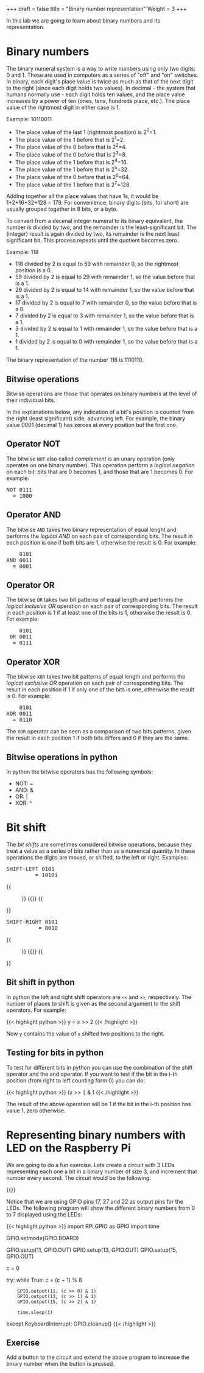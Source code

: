 +++
draft = false
title = "Binary number representation"
Weight = 3
+++

In this lab we are going to learn about binary numbers and its representation.

# Binary numbers

The binary numeral system is a way to write numbers using only two digits: 0 and 1. These are used in computers as a series of "off" and "on" switches. In binary, each digit's place value is twice as much as that of the next digit to the right (since each digit holds two values). In decimal - the system that humans normally use - each digit holds ten values, and the place value increases by a power of ten (ones, tens, hundreds place, etc.). The place value of the rightmost digit in either case is 1.

Example: 10110011

* The place value of the last 1 (rightmost position) is 2<sup>0</sup>=1.
* The place value of the 1 before that is 2<sup>1</sup>=2.
* The place value of the 0 before that is 2<sup>2</sup>=4.
* The place value of the 0 before that is 2<sup>3</sup>=8.
* The place value of the 1 before that is 2<sup>4</sup>=16.
* The place value of the 1 before that is 2<sup>5</sup>=32.
* The place value of the 0 before that is 2<sup>6</sup>=64.
* The place value of the 1 before that is 2<sup>7</sup>=128.

Adding together all the place values that have 1s, it would be 1+2+16+32+128 = 179. For convenience, binary digits (bits, for short) are usually grouped together in 8 bits, or a byte.

To convert from a decimal integer numeral to its binary equivalent, the number is divided by two, and the remainder is the least-significant bit. The (integer) result is again divided by two, its remainder is the next least significant bit. This process repeats until the quotient becomes zero.

Example: 118

* 118 divided by 2 is equal to 59 with remainder 0, so the rightmost position is a 0.
* 59 divided by 2 is equal to 29 with remainder 1, so the value before that is a 1.
* 29 divided by 2 is equal to 14 with remainder 1, so the value before that is a 1.
* 17 divided by 2 is equal to 7 with remainder 0, so the value before that is a 0.
* 7 divided by 2 is equal to 3 with remainder 1, so the value before that is a 1.
* 3 divided by 2 is equal to 1 with remainder 1, so the value before that is a 1.
* 1 divided by 2 is equal to 0 with remainder 1, so the value before that is a 1.

The binary representation of the number 118 is 1110110.

## Bitwise operations

Bitwise operations are those that operates on binary numbers at the level of their individual bits.

In the explanations below, any indication of a bit's position is counted from the right (least significant) side, advancing left. For example, the binary value 0001 (decimal 1) has zeroes at every position but the first one.

## Operator NOT
The bitwise `NOT` also called *complement* is an unary operation (only operates on one binary number). This operation perform a *logical negation* on each bit: bits that are 0 becomes 1, and those that are 1 becomes 0. For example:

<pre>
NOT 0111
  = 1000
</pre>


## Operator AND
The bitwise `AND` takes two binary representation of equal lenght and performs the *logical AND* on each pair of corresponding bits. The result in each position is one if both bits are 1, otherwise the result is 0. For example:

<pre>
    0101
AND 0011
  = 0001
</pre>

## Operator OR
The bitwise `OR` takes two bit patterns of equal length and performs the *logical inclusive OR* operation on each pair of corresponding bits. The result in each position is 1 if at least one of the bits is 1, otherwise the result is 0. For example:

<pre>
    0101
 OR 0011
  = 0111
</pre>

## Operator XOR
The bitwise `XOR` takes two bit patterns of equal length and performs the *logical exclusive OR* operation on each pair of corresponding bits. The result in each position if 1 if only one of the bits is one, otherwise the result is 0. For example:

<pre>
    0101
XOR 0011
  = 0110
</pre>

The `XOR` operator can be seen as a comparison of two bits patterns, given the result in each position 1 if both bits differs and 0 if they are the same.

## Bitwise operations in python
In python the bitwise operators has the following symbols:

* NOT: ~
* AND: &
*  OR: |
* XOR: ^

# Bit shift
The *bit shifts* are sometimes considered bitwise operations, because they treat a value as a series of bits rather than as a numerical quantity. In these operations the digits are moved, or shifted, to the left or right. Examples:

<pre>
SHIFT-LEFT 0101
         = 1010i
</pre>

{{<figure width="167">}}
{{<imgproc1 resource="shift-left">}}
{{</figure>}}

<pre>
SHIFT-RIGHT 0101
          = 0010
</pre>

{{<figure width="167">}}
{{<imgproc1 resource="shift-right">}}
{{</figure>}}

## Bit shift in python
In python the left and right shift operators are `<<` and `>>`, respectively. The number of places to shift is given as the second argument to the shift operators. For example:

{{< highlight python >}}
y = x >> 2
{{< /highlight >}}

Now `y` contains the value of `x` shifted two positions to the right.

## Testing for bits in python
To test for different bits in python you can use the combination of the shift operator and the and operator. If you want to test if the bit in the i-th position (from right to left counting form 0) you can do:

{{< highlight python >}}
(x >> i) & 1
{{< /highlight >}}

The result of the above operation will be 1 if the bit in the i-th position has value 1, zero otherwise.

# Representing binary numbers with LED on the Raspberry Pi
We are going to do a fun exercise. Lets create a circuit with 3 LEDs representing each one a bit in a binary number of size 3, and increment that number every second. The circuit would be the following:

{{<imgproc resource="binary">}}

Notice that we are using GPIO pins 17, 27 and 22 as output pins for the LEDs. The following program will show the different binary numbers from 0 to 7 displayed using the LEDs:

{{< highlight python >}}
import RPi.GPIO as GPIO
import time

GPIO.setmode(GPIO.BOARD)

GPIO.setup(11, GPIO.OUT)
GPIO.setup(13, GPIO.OUT)
GPIO.setup(15, GPIO.OUT)

c = 0

try:
        while True:
		c = (c + 1) % 8

		GPIO.output(11, (c >> 0) & 1)
		GPIO.output(13, (c >> 1) & 1)
		GPIO.output(15, (c >> 2) & 1)

		time.sleep(1)
except KeyboardInterrupt:
        GPIO.cleanup()
{{< /highlight >}}

## Exercise
Add a button to the circuit and extend the above program to increase the binary number when the button is pressed.
